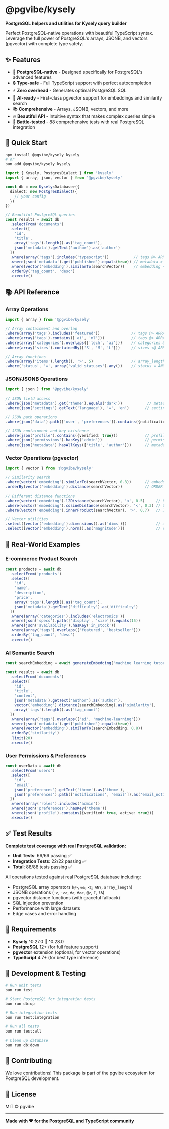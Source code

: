 # @pgvibe/kysely

**PostgreSQL helpers and utilities for Kysely query builder**

Perfect PostgreSQL-native operations with beautiful TypeScript syntax. Leverage the full power of PostgreSQL's arrays, JSONB, and vectors (pgvector) with complete type safety.

## ✨ Features

- 🎯 **PostgreSQL-native** - Designed specifically for PostgreSQL's advanced features
- 🔒 **Type-safe** - Full TypeScript support with perfect autocompletion
- ⚡ **Zero overhead** - Generates optimal PostgreSQL SQL
- 🤖 **AI-ready** - First-class pgvector support for embeddings and similarity search
- 📚 **Comprehensive** - Arrays, JSONB, vectors, and more
- 🔥 **Beautiful API** - Intuitive syntax that makes complex queries simple
- 🧪 **Battle-tested** - 88 comprehensive tests with real PostgreSQL integration

## 🚀 Quick Start

```bash
npm install @pgvibe/kysely kysely
# or
bun add @pgvibe/kysely kysely
```

```typescript
import { Kysely, PostgresDialect } from 'kysely'
import { array, json, vector } from '@pgvibe/kysely'

const db = new Kysely<Database>({
  dialect: new PostgresDialect({
    // your config
  })
})

// Beautiful PostgreSQL queries
const results = await db
  .selectFrom('documents')
  .select([
    'id',
    'title', 
    array('tags').length().as('tag_count'),
    json('metadata').getText('author').as('author')
  ])
  .where(array('tags').includes('typescript'))           // tags @> ARRAY['typescript']
  .where(json('metadata').get('published').equals(true)) // metadata->'published' = true
  .where(vector('embedding').similarTo(searchVector))    // embedding <-> $1 < 0.5
  .orderBy('tag_count', 'desc')
  .execute()
```

## 📚 API Reference

### Array Operations

```typescript
import { array } from '@pgvibe/kysely'

// Array containment and overlap
.where(array('tags').includes('featured'))              // tags @> ARRAY['featured']
.where(array('tags').contains(['ai', 'ml']))            // tags @> ARRAY['ai', 'ml']  
.where(array('categories').overlaps(['tech', 'ai']))    // categories && ARRAY['tech', 'ai']
.where(array('sizes').containedBy(['S', 'M', 'L']))     // sizes <@ ARRAY['S', 'M', 'L']

// Array functions
.where(array('items').length(), '>', 5)                 // array_length(items, 1) > 5
.where('status', '=', array('valid_statuses').any())    // status = ANY(valid_statuses)
```

### JSON/JSONB Operations

```typescript
import { json } from '@pgvibe/kysely'

// JSON field access
.where(json('metadata').get('theme').equals('dark'))           // metadata->'theme' = '"dark"'
.where(json('settings').getText('language'), '=', 'en')       // settings->>'language' = 'en'

// JSON path operations  
.where(json('data').path(['user', 'preferences']).contains({notifications: true}))

// JSON containment and key existence
.where(json('profile').contains({verified: true}))            // profile @> '{"verified":true}'
.where(json('permissions').hasKey('admin'))                   // permissions ? 'admin'  
.where(json('metadata').hasAllKeys(['title', 'author']))      // metadata ?& array['title','author']
```

### Vector Operations (pgvector)

```typescript
import { vector } from '@pgvibe/kysely'

// Similarity search
.where(vector('embedding').similarTo(searchVector, 0.8))      // embedding <-> $1 < 0.2
.orderBy(vector('embedding').distance(searchVector))          // ORDER BY embedding <-> $1

// Different distance functions
.where(vector('embedding').l2Distance(searchVector), '<', 0.5)     // L2 distance
.where(vector('embedding').cosineDistance(searchVector), '<', 0.3) // Cosine distance  
.where(vector('embedding').innerProduct(searchVector), '>', 0.7)   // Inner product

// Vector utilities
.select([vector('embedding').dimensions().as('dims')])             // array_length(embedding, 1)
.select([vector('embedding').norm().as('magnitude')])              // vector_norm(embedding)
```


## 🎯 Real-World Examples

### E-commerce Product Search

```typescript
const products = await db
  .selectFrom('products')
  .select([
    'id', 
    'name', 
    'description', 
    'price',
    array('tags').length().as('tag_count'),
    json('metadata').getText('difficulty').as('difficulty')
  ])
  .where(array('categories').includes('electronics'))
  .where(json('specs').path(['display', 'size']).equals(15))
  .where(json('availability').hasKey('in_stock'))
  .where(array('tags').overlaps(['featured', 'bestseller']))
  .orderBy('tag_count', 'desc')
  .execute()
```

### AI Semantic Search

```typescript
const searchEmbedding = await generateEmbedding("machine learning tutorials")

const results = await db
  .selectFrom('documents')
  .select([
    'id',
    'title',
    'content',
    json('metadata').getText('author').as('author'),
    vector('embedding').distance(searchEmbedding).as('similarity'),
    array('tags').length().as('tag_count')
  ])
  .where(array('tags').overlaps(['ai', 'machine-learning']))
  .where(json('metadata').get('published').equals(true))
  .where(vector('embedding').similarTo(searchEmbedding, 0.8))
  .orderBy('similarity')
  .limit(20)
  .execute()
```

### User Permissions & Preferences

```typescript
const userData = await db
  .selectFrom('users')
  .select([
    'id',
    'email',
    json('preferences').getText('theme').as('theme'),
    json('preferences').path(['notifications', 'email']).as('email_notifications')
  ])
  .where(array('roles').includes('admin'))
  .where(json('preferences').hasKey('theme'))
  .where(json('profile').contains({verified: true, active: true}))
  .execute()
```

## ✅ Test Results

**Complete test coverage with real PostgreSQL validation:**
- **Unit Tests**: 66/66 passing ✅
- **Integration Tests**: 22/22 passing ✅  
- **Total**: 88/88 tests passing ✅

All operations tested against real PostgreSQL database including:
- PostgreSQL array operators (`@>`, `&&`, `<@`, `ANY`, `array_length`)
- JSONB operations (`->`, `->>`, `#>`, `#>>`, `@>`, `?`, `?&`)  
- pgvector distance functions (with graceful fallback)
- SQL injection prevention
- Performance with large datasets
- Edge cases and error handling

## 🔧 Requirements

- **Kysely** ^0.27.0 || ^0.28.0
- **PostgreSQL** 12+ (for full feature support)
- **pgvector** extension (optional, for vector operations)
- **TypeScript** 4.7+ (for best type inference)

## 🧪 Development & Testing

```bash
# Run unit tests
bun run test

# Start PostgreSQL for integration tests
bun run db:up

# Run integration tests
bun run test:integration

# Run all tests
bun run test:all

# Clean up database
bun run db:down
```

## 🤝 Contributing

We love contributions! This package is part of the pgvibe ecosystem for PostgreSQL development.

## 📄 License

MIT © pgvibe

---

**Made with ❤️ for the PostgreSQL and TypeScript community**